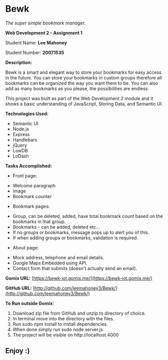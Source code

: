 # **Bewk**

_The super simple bookmark manager._

**Web Development 2 - Assignment 1**

Student Name: **Lee Mahoney**

Student Number: **20071535**

**Description:**

Bewk is a smart and elegant way to store your bookmarks for easy access in the future.
You can store your bookmarks in custom groups therefore all bookmarks can be organized the way you want them to be.
You can also add as many bookmarks as you please, the possibilities are endless.

This project was built as part of the Web Development 2 module and it shows a basic understanding of JavaScript,
Storing Data, and Semantic UI.

**Technologies Used:**

- Semantic UI
- Node.js
- Express
- Handlebars
- jQuery
- LowDB
- LoDash

**Tasks Accomplished:**

* Front page:
- Welcome paragraph
- Image
- Bookmark counter

* Bookmark pages:
- Group, can be deleted, added, have total bookmark count based on the bookmarks in that group.
- Bookmarks - can be added, deleted etc...
- If no groups or bookmarks, message pops up to alert you of this.
- If when adding groups or bookmarks, validation is required.

* About page:
- Mock address, telephone and email details.
- Google Maps Embedded using API.
- Contact form that submits (doesn't actually send an email).

**Gomix URL:**
[https://bewk-iot.gomix.me/](https://bewk-iot.gomix.me/)

**GitHub URL:**
[http://github.com/leemahoney3/Bewk/](http://github.com/leemahoney3/Bewk/)


**To Run outside Gomix:**

1. Download zip file from GitHub and unzip to directory of choice.
2. In terminal move into the directory with the files.
3. Run sudo npm install to install dependencies.
4. When done simply run sudo node server.js
5. The project will be visible on http://localhost:4000

## Enjoy :)
